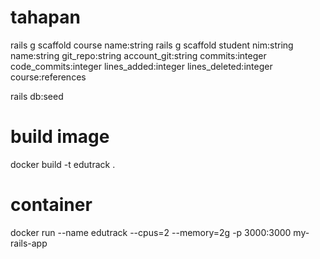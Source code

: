# tahapan
rails g scaffold course name:string
rails g scaffold student nim:string name:string git_repo:string account_git:string commits:integer code_commits:integer lines_added:integer lines_deleted:integer course:references

rails db:seed


# build image
docker build -t edutrack .

# container
docker run --name edutrack --cpus=2 --memory=2g -p 3000:3000 my-rails-app

